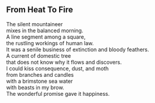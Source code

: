 From Heat To Fire
-----------------
The silent mountaineer  
mixes in the balanced morning.  
A line segment among a square,  
the rustling workings of human law.  
It was a senile business of extinction and bloody feathers.  
A current of domestic tree  
that does not know why it flows and discovers.  
I could kiss consequence, dust, and moth  
from branches and candles  
with a brimstone sea water  
with beasts in my brow.  
The wonderful promise gave it happiness.  
